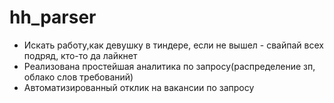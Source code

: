 # hh_parser
* Искать работу,как девушку в тиндере, если не вышел - свайпай всех подряд, кто-то да лайкнет
* Реализована простейшая аналитика по запросу(распределение зп, облако слов требований)
* Автоматизированный отклик на вакансии по запросу
